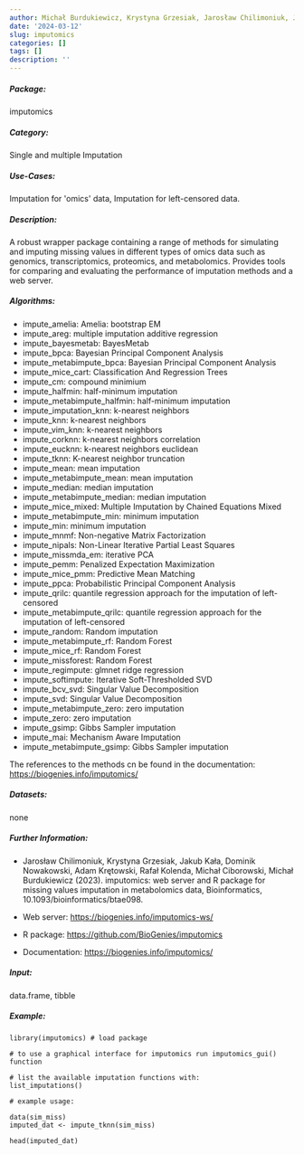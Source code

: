 ```yaml
---
author: Michał Burdukiewicz, Krystyna Grzesiak, Jarosław Chilimoniuk, Jakub Kołodziejczyk, Dominik Nowakowski
date: '2024-03-12'
slug: imputomics
categories: []
tags: []
description: ''
---
```


##### Package: 
imputomics

##### Category:
Single and multiple Imputation

##### Use-Cases:
Imputation for 'omics' data, Imputation for left-censored data.

##### Description:
A robust wrapper package containing a range of methods for simulating and imputing missing values in different types of omics data such as genomics, transcriptomics, proteomics, and metabolomics. Provides tools for comparing and evaluating the performance of imputation methods and a web server.

##### Algorithms:
 - impute_amelia: Amelia:  bootstrap EM
 - impute_areg: multiple imputation additive regression
 - impute_bayesmetab: BayesMetab
 - impute_bpca: Bayesian Principal Component Analysis
 - impute_metabimpute_bpca: Bayesian Principal Component Analysis
 - impute_mice_cart: Classification And Regression Trees
 - impute_cm: compound minimium
 - impute_halfmin: half-minimum imputation
 - impute_metabimpute_halfmin: half-minimum imputation
 - impute_imputation_knn: k-nearest neighbors
 - impute_knn: k-nearest neighbors
 - impute_vim_knn: k-nearest neighbors
 - impute_corknn: k-nearest neighbors correlation
 - impute_eucknn: k-nearest neighbors euclidean
 - impute_tknn: K-nearest neighbor truncation
 - impute_mean: mean imputation
 - impute_metabimpute_mean: mean imputation
 - impute_median: median imputation
 - impute_metabimpute_median: median imputation
 - impute_mice_mixed: Multiple Imputation by Chained Equations Mixed
 - impute_metabimpute_min: minimum imputation
 - impute_min: minimum imputation
 - impute_mnmf: Non-negative Matrix Factorization
 - impute_nipals: Non-Linear Iterative Partial Least Squares
 - impute_missmda_em: iterative PCA
 - impute_pemm: Penalized Expectation Maximization
 - impute_mice_pmm: Predictive Mean Matching
 - impute_ppca: Probabilistic Principal Component Analysis
 - impute_qrilc: quantile regression approach for the imputation of left-censored
 - impute_metabimpute_qrilc: quantile regression approach for the imputation of left-censored
 - impute_random: Random imputation
 - impute_metabimpute_rf: Random Forest
 - impute_mice_rf: Random Forest
 - impute_missforest: Random Forest
 - impute_regimpute: glmnet ridge regression
 - impute_softimpute: Iterative Soft-Thresholded SVD
 - impute_bcv_svd: Singular Value Decomposition
 - impute_svd: Singular Value Decomposition
 - impute_metabimpute_zero: zero imputation
 - impute_zero: zero imputation
 - impute_gsimp: Gibbs Sampler imputation
 - impute_mai: Mechanism Aware Imputation
 - impute_metabimpute_gsimp: Gibbs Sampler imputation

The references to the methods cn be found in the documentation: https://biogenies.info/imputomics/

##### Datasets:
none

##### Further Information:
- Jarosław Chilimoniuk, Krystyna Grzesiak, Jakub Kała, Dominik Nowakowski, Adam Krętowski, Rafał Kolenda, Michał Ciborowski, Michał Burdukiewicz (2023). imputomics: web server and R package for missing values imputation in metabolomics data, Bioinformatics, 10.1093/bioinformatics/btae098.

- Web server: https://biogenies.info/imputomics-ws/

- R package: https://github.com/BioGenies/imputomics

- Documentation: https://biogenies.info/imputomics/

##### Input: 
data.frame, tibble

##### Example:
~~~~ 
library(imputomics) # load package

# to use a graphical interface for imputomics run imputomics_gui() function

# list the available imputation functions with:
list_imputations()

# example usage:

data(sim_miss)
imputed_dat <- impute_tknn(sim_miss)

head(imputed_dat)
~~~~


